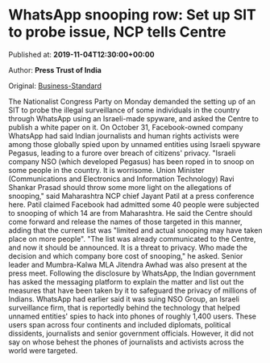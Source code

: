 
# WhatsApp snooping row: Set up SIT to probe issue, NCP tells Centre

Published at: **2019-11-04T12:30:00+00:00**

Author: **Press Trust of India**

Original: [Business-Standard](https://www.business-standard.com/article/pti-stories/set-up-sit-to-probe-whatsapp-snooping-issue-ncp-tells-centre-119110401091_1.html)

The Nationalist Congress Party on Monday demanded the setting up of an SIT to probe the illegal surveillance of some individuals in the country through WhatsApp using an Israeli-made spyware, and asked the Centre to publish a white paper on it.
On October 31, Facebook-owned company WhatsApp had said Indian journalists and human rights activists were among those globally spied upon by unnamed entities using Israeli spyware Pegasus, leading to a furore over breach of citizens' privacy.
"Israeli company NSO (which developed Pegasus) has been roped in to snoop on some people in the country. It is worrisome. Union Minister (Communications and Electronics and Information Technology) Ravi Shankar Prasad should throw some more light on the allegations of snooping," said Maharashtra NCP chief Jayant Patil at a press conference here.
Patil claimed Facebook had admitted some 40 people were subjected to snooping of which 14 are from Maharashtra.
He said the Centre should come forward and release the names of those targeted in this manner, adding that the current list was "limited and actual snooping may have taken place on more people".
"The list was already communicated to the Centre, and now it should be announced. It is a threat to privacy. Who made the decision and which company bore cost of snooping," he asked.
Senior leader and Mumbra-Kalwa MLA Jitendra Awhad was also present at the press meet.
Following the disclosure by WhatsApp, the Indian government has asked the messaging platform to explain the matter and list out the measures that have been taken by it to safeguard the privacy of millions of Indians.
WhatsApp had earlier said it was suing NSO Group, an Israeli surveillance firm, that is reportedly behind the technology that helped unnamed entities' spies to hack into phones of roughly 1,400 users.
These users span across four continents and included diplomats, political dissidents, journalists and senior government officials.
However, it did not say on whose behest the phones of journalists and activists across the world were targeted.
